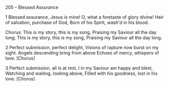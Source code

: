 205 – Blessed Assurance


1
Blessed assurance, Jesus is mine!
O, what a foretaste of glory divine!
Heir of salvation, purchase of God,
Born of his Spirit, wash'd in his blood.

Chorus:
This is my story, this is my song,
Praising my Saviour all the day long;
This is my story, this is my song,
Praising my Saviour all the day long.

2
Perfect submission, perfect delight,
Visions of rapture now burst on my sight.
Angels descending bring from above
Echoes of mercy, whispers of love.  [Chorus]

3
Perfect submission, all is at rest,
I in my Saviour am happy and blest,
Watching and waiting, looking above,
Filled with his goodness, lost in his love.  [Chorus]
